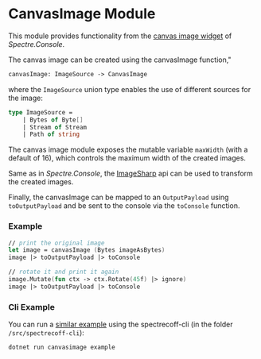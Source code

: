 # CanvasImage Module
This module provides functionality from the [canvas image widget](https://spectreconsole.net/widgets/canvas-image) of _Spectre.Console_.

The canvas image can be created using the canvasImage function,"
```fs
canvasImage: ImageSource -> CanvasImage
```
where the `ImageSource` union type enables the use of different sources for the image:
```fs
type ImageSource =
    | Bytes of Byte[]
    | Stream of Stream
    | Path of string
```

The canvas image module exposes the mutable variable `maxWidth` (with a default of 16), which controls the maximum width of the created images.

Same as in _Spectre.Console_, the [ImageSharp](https://github.com/SixLabors/ImageSharp) api can be used to transform the created images.

Finally, the canvasImage can be mapped to an `OutputPayload` using `toOutputPayload` and be sent to the console via the `toConsole` function.

### Example
```fs
// print the original image
let image = canvasImage (Bytes imageAsBytes)
image |> toOutputPayload |> toConsole

// rotate it and print it again
image.Mutate(fun ctx -> ctx.Rotate(45f) |> ignore)
image |> toOutputPayload |> toConsole
```

### Cli Example
You can run a [similar example](../../src/spectrecoff-cli/commands/CanvasImage.fs) using the spectrecoff-cli (in the folder `/src/spectrecoff-cli`):

```
dotnet run canvasimage example
```